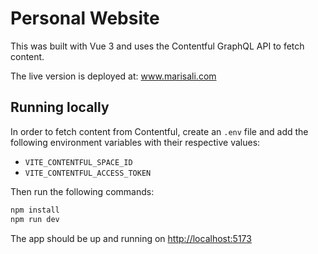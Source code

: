 # Personal Website

This was built with Vue 3 and uses the Contentful GraphQL API to fetch content.

The live version is deployed at: www.marisali.com

## Running locally

In order to fetch content from Contentful, create an `.env` file and add the following environment variables with their respective values:
- `VITE_CONTENTFUL_SPACE_ID`
- `VITE_CONTENTFUL_ACCESS_TOKEN`

Then run the following commands:

```bash
npm install
npm run dev
```

The app should be up and running on [http://localhost:5173](http://localhost:5173)
